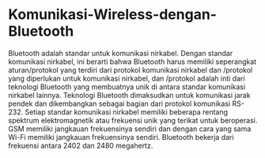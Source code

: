 # Komunikasi-Wireless-dengan-Bluetooth
Bluetooth adalah standar untuk komunikasi nirkabel. Dengan standar komunikasi nirkabel, ini berarti bahwa  Bluetooth harus memiliki seperangkat aturan/protokol yang terdiri dari protokol komunikasi nirkabel dan /protokol yang diperlukan untuk komunikasi nirkabel, dan /protokol adalah inti dari teknologi Bluetooth yang membuatnya unik di antara standar komunikasi nirkabel lainnya. Teknologi Bluetooth dimaksudkan untuk komunikasi jarak pendek dan dikembangkan sebagai bagian dari protokol komunikasi RS-232. Setiap standar komunikasi nirkabel memiliki beberapa rentang spektrum elektromagnetik atau frekuensi unik yang terikat untuk beroperasi. GSM memiliki jangkauan frekuensinya sendiri dan dengan cara yang sama Wi-Fi memiliki jangkauan frekuensinya sendiri. Bluetooth bekerja dari frekuensi antara 2402 dan 2480 megahertz. 
